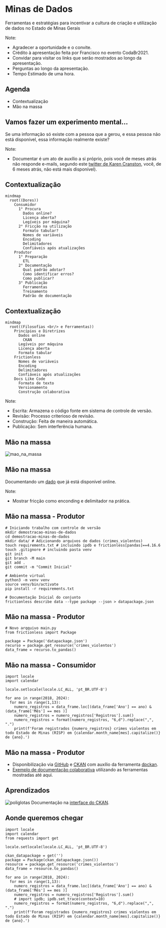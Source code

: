 # Minas de Dados
Ferramentas e estratégias para incentivar a cultura de criação e utilização de dados no Estado de Minas Gerais

Note:
- Agradecer a oportunidade e o convite.
- Crédito à apresentação feita por Francisco no evento CodaBr2021.
- Convidar para visitar os links que serão mostrados ao longo da apresentação.
- Perguntas ao longo da apresentação.
- Tempo Estimado de uma hora.

## Agenda
- Contextualização
- Mão na massa




## Vamos fazer um experimento mental...

Se uma informação só existe com a pessoa que a gerou, e essa pessoa não está disponível, essa informação realmente existe?

Note:
- Documentar é um ato de auxílio a si próprio, pois você de meses atrás não responde e-mails, segundo este [twitter de Karen Cranston](https://twitter.com/kcranstn/status/370914072511791104?s=20), você, de 6 meses atrás, não está mais disponível).


## Contextualização

```mermaid
mindmap
  root((Dores))
    Consumidor
      1° Procura
        Dados online?
        Licença aberta?
        Legíveis por máquina?
      2° Fricção na utilização
        Formato tabular?
        Nomes de variáveis
        Encoding
        Delimitadores
        Confiáveis após atualizações
    Produtor
      1° Preparação
        ETL
      2° Documentação
        Qual padrão adotar?
        Como identificar erros?
        Como publicar?
      3° Publicação
        Ferramentas
        Treinamento
        Padrão de documentação
```


## Contextualização

```mermaid
mindmap
  root((Filosofias <br/> e Ferramentas))
    Princípios e Diretrizes
      Dados online
        CKAN
      Legíveis por máquina
      Licença aberta
      Formato tabular
    Frictionless
      Nomes de variáveis
      Encoding
      Delimitadores
      Confiáveis após atualizações
    Docs Like Code
      Formato de texto
      Versionamento
      Construção colaborativa
```

Note:
- Escrita: Armazena o código fonte em sistema de controle de versão.
- Revisão: Processo criterioso de revisão.
- Construção: Feita de maneira automática.
- Publicação: Sem interferência humana.



## Mão na massa
![mao_na_massa](assets/mao_na_massa.jpg)


## Mão na massa
Documentando um [dado](http://www.seguranca.mg.gov.br/2018-08-22-13-39-06/dados-abertos) que já está disponível online.

Note:
- Mostrar fricção como enconding e delimitador na prática.


## Mão na massa - Produtor

    # Iniciando trabalho com controle de versão
    mkdir demostracao-minas-de-dados
    cd demostracao-minas-de-dados
    mkdir data/ # Adicionando arquivos de dados (crimes_violentos)
    touch requirements.txt # incluindo ipdb e frictionless[pandas]==4.16.6
    touch .gitignore # incluindo pasta venv
    git init
    git branch -M main
    git add .
    git commit -m "Commit Inicial"

    # Ambiente virtual
    python3 -m venv venv
    source venv/bin/activate
    pip install -r requirements.txt

    # Documentação Inicial do conjunto
    frictionless describe data --type package --json > datapackage.json


## Mão na massa - Produtor

    # Novo arqquivo main.py
    from frictionless import Package

    package = Package('datapackage.json')
    recurso = package.get_resource('crimes_violentos')
    data_frame = recurso.to_pandas()


## Mão na massa - Consumidor

    import locale
    import calendar

    locale.setlocale(locale.LC_ALL, 'pt_BR.UTF-8')

    for ano in range(2018, 2024):
      for mes in range(1,13):
        numero_registros = data_frame.loc[(data_frame['Ano'] == ano) & (data_frame['Mês'] == mes )]
        numero_registros = numero_registros['Registros'].sum()
        numero_registros = format(numero_registros, "6,d").replace(",", ".")
        print(f'Foram registrados {numero_registros} crimes violentos em todo Estado de Minas (RISP) em {calendar.month_name[mes].capitalize()} de {ano}.')


## Mão na massa - Produtor

- Disponibilização via [GitHub](https://github.com/transparencia-mg/crimes-violentos) e [CKAN](https://dados.mg.gov.br/dataset/crimes-violentos) com auxílio da ferramenta [dpckan](https://github.com/transparencia-mg/dpckan).
- [Exemplo de documentação colaborativa](https://github.com/transparencia-mg/violencia-contra-mulher-old/pull/1/files) utilizando as ferramentas mostradas até aqui.


## Aprendizados

![poliglotas](assets/poliglotas.jpg)
Documentação na [interface do CKAN](http://projetockan.cge.mg.gov.br/).



## Aonde queremos chegar

    import locale
    import calendar
    from requests import get

    locale.setlocale(locale.LC_ALL, 'pt_BR.UTF-8')

    ckan_datapackage = get('')
    package = Package(ckan_datapackage.json())
    resource = package.get_resource('crimes_violentos')
    data_frame = resource.to_pandas()

    for ano in range(2018, 2024):
      for mes in range(1,13):
        numero_registros = data_frame.loc[(data_frame['Ano'] == ano) & (data_frame['Mês'] == mes )]
        numero_registros = numero_registros['Registros'].sum()
        # import ipdb; ipdb.set_trace(context=10)
        numero_registros = format(numero_registros, "6,d").replace(",", ".")
        print(f'Foram registrados {numero_registros} crimes violentos em todo Estado de Minas (RISP) em {calendar.month_name[mes].capitalize()} de {ano}.')
